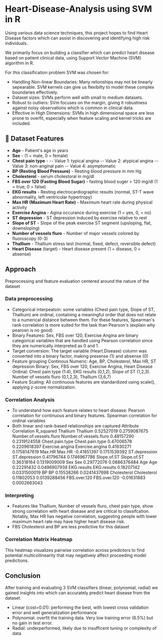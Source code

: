 # Heart-Disease-Analysis using SVM in R
Using various data science techniques, this project hopes to find Heart Disease factors which can assist in discovering and identifying high risk individuals. 

We primarily focus on building a classifier which can predict heart disease based on patient clinical data, using Support Vector Machine (SVM) algorithm in R.

For this classification problem SVM was chosen for:
- Handling Non-linear Boundaries: Many relionships may not be linearly sepearable. SVM kernels can give us flexibilty to model these complex boundaries effectively.
- Dataset sizes: SVMs perform well with small to medium datasets.
- Robust to outliers: SVm focuses on the margin, giving it robustness against noisy observations which is common in clinical data.
- Effective in High Dimensions: SVMs in high dimensional space are less prone to overfit, especially when feature scaling and kernel tricks are included.

## 📌 Dataset Features
- **Age** - Patient's age in years
- **Sex** - (1 = male, 0 = female)
- **Chest pain type** -
        -- Value 1: typical angina
        -- Value 2: atypical angina
        -- Value 3: non-anginal pain
        -- Value 4: asymptomatic
- **BP (Resting Blood Pressure)** - Resting blood pressure in mm Hg
- **Cholesterol** - serum cholestoral in mg/dl
- **FBS over 120 (Fasting Blood Sugar)** - fasting blood suger > 120 mg/dl (1 = true; 0 = false)
- **EKG results** - Resting electrocardiographic results (normal, ST-T wave abnormality, left ventricular hypertropy)
- **Max HR (Maximum Heart Rate)** - Maximum heart rate during physical activity
- **Exercise Angina** - Agina occurance during exercise (1 = yes, 0, = no)
- **ST depression** - ST depression induced by exercise relative to rest 
- **Slope of ST** - Slope of the peak exercise ST segment (upsloping, flat, downsloping)
- **Number of vessels fluro** - Number of major vessels colored by fluoroscopy (0-3)
- **Thallium** - Thallium stress test (normal, fixed, defect, reversible defect)
- **Heart Disease** (target) - Heart disease present (1 = disease, 0 = absense)

## Approach
Preprocessing and feature evaluation centered around the nature of the dataset
### Data preprocessing
- Categorical interpeatoin: some variables (Chest pain type, Slope of ST, Thallium) are ordinal, containing a meaningful order that does not relate to a numerical distance between them. For these features, Spearman's rank correlation is more suited for the task than Pearson's (explain why pearosn is no good)
- Binary Features: Sex, FBS over 120, Exercise Angina are binary categorical variables that are handled using Pearson correlation since they are numerically interpreted as 0 and 1.
- Target conversion: The target variable (Heart.Disease) column was converted into a binary factor, making presense (1) and absense (0)
- Feature grouping
  Continous Numeric: Age, BP, Cholesterol, Max HR, ST depression
  Binary: Sex, FBS over 120, Exercise Angina, Heart Disease
  Ordinal: Chest pain type (1:4), EKG results (0,1,2), Slope of ST (1,2,3). Number of vessels fluro (0,1,2,3), Thallium (3,6,7)
- Feature Scaling: All continuous features are standardized using scale(), applying z-score normalization.
### Correlation Analysis
- To understand how each feature relates to heart disease: Pearson correlation for continuous and binary features. Spearman correlation for ordinal variables
- Both linear and rank-based relationships are captured
                                      Attribute Correlation    R_squared
Thallium                               Thallium  0.52527019 0.2759087675
Number.of.vessels.fluro Number.of.vessels.fluro  0.48157290 0.2319124558
Chest.pain.type                 Chest.pain.type  0.47006578 0.2209618397
Exercise.angina                 Exercise.angina  0.41930271 0.1758147619
Max.HR                                   Max.HR -0.41851397 0.1751539392
ST.depression                     ST.depression  0.41796744 0.1746967786
Slope.of.ST                         Slope.of.ST  0.36318164 0.1319009009
Sex                                         Sex  0.29772076 0.0886376484
Age                                         Age  0.22291432 0.0496907938
EKG.results                         EKG.results  0.18207142 0.0331500019
BP                                           BP  0.15538266 0.0241437698
Cholesterol                         Cholesterol  0.11802053 0.0139288456
FBS.over.120                       FBS.over.120 -0.01631883 0.0002663043
### Interpreting
- Features like Thallium, Number of vessels fluro, chest pain type, show strong correlation with heart disease and are critical to classifcation. Notably, Max HR has negative correlation, suggesting people with lower maximum heart rate may have higher heart disease risk.
- FBS Cholesterol and BP are less predictive for this dataset
### Correlation Matrix Heatmap
This heatmap visualizes pairwise correlation across predictors to find potential multicollinearity that may negativeiy affect proceeding model predictions.
## Conclusion
After training and evaluating 3 SVM classifiers (linear, polynomial, radial) we gained insights into which can accurately predict heart disease from the dataset.
- Linear (cost=0.01): performing the best, with lowest cross validation error and well generalization performance
- Polynomial: overfit the training data. Very low training error (6.5%) but no gain in test error.
- Radial: underperformed, likely due to insufficent tuning or complexity of data

